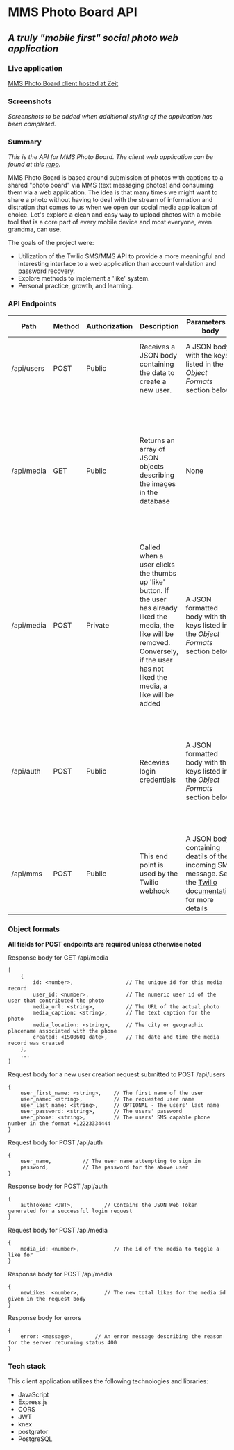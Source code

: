 # MMS Photo Board API

## *A truly "mobile first" social photo web application*

### Live application
[MMS Photo Board client hosted at Zeit](https://mms-photo-board.cwilliams.now.sh)

### Screenshots
*Screenshots to be added when additional styling of the application has been completed.*

### Summary
*This is the API for MMS Photo Board. The client web application can be found at this [repo](https://github.com/Williams-Christopher/mms-photo-board).*

MMS Photo Board is based around submission of photos with captions to a shared "photo board" via MMS (text messaging photos) and consuming them via a web application. The idea is that many times we might want to share a photo without having to deal with the stream of information and distration that comes to us when we open our social media applicaiton of choice. Let's explore a clean and easy way to upload photos with a mobile tool that is a core part of every mobile device and most everyone, even grandma, can use.

The goals of the project were:
* Utilization of the Twilio SMS/MMS API to provide a more meaningful and interesting interface to a web application than account validation and password recovery.
* Explore methods to implement a 'like' system.
* Personal practice, growth, and learning.

### API Endpoints
Path | Method | Authorization | Description | Parameters or body | On sucess | On failure
-|-|-|-|-|-|-|
/api/users | POST | Public | Receives a JSON body containing the data to create a new user. | A JSON body with the keys listed in the _Object Formats_ section below | Returns status 204 | Returns status 400 with a JSON formatted error message
/api/media | GET | Public | Returns an array of JSON objects describing the images in the database | None | Returns status 200 with an array of JSON formatted objects describing the media records in the database, see _Object Formats_ below | Returns status 400 with a JSON formatted error message
/api/media | POST | Private | Called when a user clicks the thumbs up 'like' button. If the user has already liked the media, the like will be removed. Conversely, if the user has not liked the media, a like will be added | A JSON formatted body with the keys listed in the _Object Formats_ section below | Returns status 200 with the new like count in a JSON formatted body, see _Object Formats_ section below | Returns status 400 with a JSON formatted error message
/api/auth | POST | Public | Recevies login credentials | A JSON formatted body with the keys listed in the _Object Formats_ section below | Returns status 200 with a JSON body containing a JSON Web Token, see _Object Formats_ section below | Returns status 400 with a JSON formatted error message
/api/mms | POST | Public | This end point is used by the Twilio webhook | A JSON body containing deatils of the incoming SMS message. See the [Twilio documentation](https://www.twilio.com/docs/sms/api/message-resource) for more details

### Object formats
**All fields for POST endpoints are required unless otherwise noted**

Response body for GET /api/media
```
[
    {
        id: <number>,                 // The unique id for this media record
        user_id: <number>,            // The numeric user id of the user that contributed the photo
        media_url: <string>,          // The URL of the actual photo
        media_caption: <string>,      // The text caption for the photo
        media_location: <string>,     // The city or geographic placename associated with the phone
        created: <ISO8601 date>,      // The date and time the media record was created
    },
    ...
]
```

Request body for a new user creation request submitted to POST /api/users
```
{
    user_first_name: <string>,    // The first name of the user
    user_name: <string>,          // The requested user name
    user_last_name: <string>,     // OPTIONAL - The users' last name
    user_password: <string>,      // The users' password
    user_phone: <string>,         // The users' SMS capable phone number in the format +12223334444
}
```

Request body for POST /api/auth
```
{
    user_name,          // The user name attempting to sign in
    password,           // The password for the above user
}
```

Response body for POST /api/auth
```
{
    authToken: <JWT>,          // Contains the JSON Web Token generated for a successful login request
}
```

Request body for POST /api/media
```
{
    media_id: <number>,           // The id of the media to toggle a like for
}
```

Response body for POST /api/media
```
{
    newLikes: <number>,        // The new total likes for the media id given in the request body
}
```

Response body for errors
```
{
    error: <message>,       // An error message describing the reason for the server returning status 400
}
```
### Tech stack
This client application utilizes the following technologies and libraries:
* JavaScript
* Express.js
* CORS
* JWT
* knex
* postgrator
* PostgreSQL
